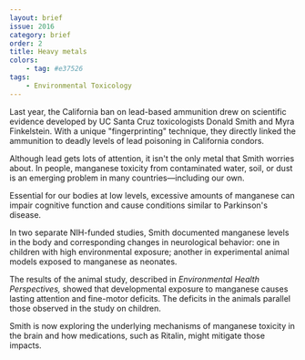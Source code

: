 ```yaml
---
layout: brief
issue: 2016
category: brief
order: 2
title: Heavy metals
colors:
    - tag: #e37526
tags:
    - Environmental Toxicology
---
```


Last year, the California ban on lead-based ammunition drew on scientific evidence developed by UC Santa Cruz toxicologists Donald Smith and Myra Finkelstein. With a unique "fingerprinting" technique, they directly linked the ammunition to deadly levels of lead poisoning in California condors.

Although lead gets lots of attention, it isn't the only metal that Smith worries about. In people, manganese toxicity from contaminated water, soil, or dust is an emerging problem in many countries&mdash;including our own.

Essential for our bodies at low levels, excessive amounts of manganese can impair cognitive function and cause conditions similar to Parkinson's disease.

In two separate NIH-funded studies, Smith documented manganese levels in the body and corresponding changes in neurological behavior: one in children with high environmental exposure; another in experimental animal models exposed to manganese as neonates.

The results of the animal study, described in _Environmental Health Perspectives,_ showed that developmental exposure to manganese causes lasting attention and fine-motor deficits. The deficits in the animals parallel those observed in the study on children.

Smith is now exploring the underlying mechanisms of manganese toxicity in the brain and how medications, such as Ritalin, might mitigate those impacts.

